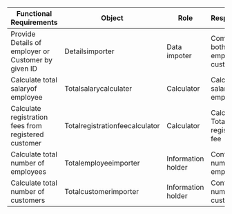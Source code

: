 |Functional Requirements|Object|Role|Responsibility|
|-----------------------|------|----|--------------|
|Provide Details of employer or Customer by given ID|Detailsimporter|Data impoter|Combines both data of employee and customer|
|Calculate total salaryof employee|Totalsalarycalculater|Calculator|Calculate total salary of employee|
|Calculate registration fees from registered customer|Totalregistrationfeecalculator|Calculator|Calculate Total registration fee|
|Calculate total number of employees|Totalemployeeimporter|Information holder|Contains total number of employees|
|Calculate total number of customers|Totalcustomerimporter|Information holder|Contains total number of customers|
